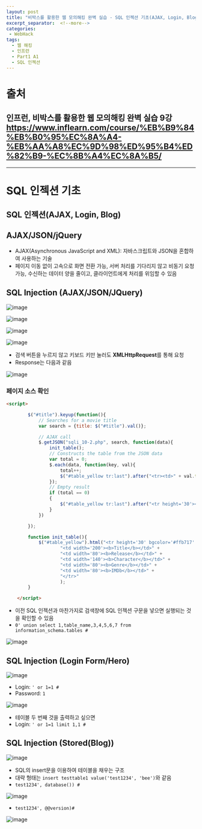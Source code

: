 ```yaml
---
layout: post
title: "비박스를 활용한 웹 모의해킹 완벽 실습 - SQL 인젝션 기초(AJAX, Login, Blog)"
excerpt_separator:  <!--more-->
categories:
 - WebHack
tags:
  - 웹 해킹
  - 인프런
  - Part1 A1
  - SQL 인젝션
---
```


<!--more-->

# 출처

## 인프런, 비박스를 활용한 웹 모의해킹 완벽 실습 9강 <https://www.inflearn.com/course/%EB%B9%84%EB%B0%95%EC%8A%A4-%EB%AA%A8%EC%9D%98%ED%95%B4%ED%82%B9-%EC%8B%A4%EC%8A%B5/>

---

# SQL 인젝션 기초

## SQL 인젝션(AJAX, Login, Blog)

## AJAX/JSON/jQuery

* AJAX(Asynchronous JavaScript and XML): 자바스크립트와 JSON을 혼합하여 사용하는 기술
* 페이지 이동 없이 고속으로 화면 전환 가능, 서버 처리를 기다리지 않고 비동기 요청 가능, 수신하는 데이터 양을 줄이고, 클라이언트에게 처리를 위임할 수 있음

## SQL Injection (AJAX/JSON/JQuery)

![image](https://user-images.githubusercontent.com/28076542/52172175-7fe43b00-27ad-11e9-9dd2-76a7dfd4c36a.png)

![image](https://user-images.githubusercontent.com/28076542/52172231-a9519680-27ae-11e9-8e81-b54fdcd57903.png)

![image](https://user-images.githubusercontent.com/28076542/52172237-c8502880-27ae-11e9-9f05-a8144f079f49.png)

![image](https://user-images.githubusercontent.com/28076542/52172241-def67f80-27ae-11e9-8222-b1a52ccdb3d8.png)

* 검색 버튼을 누르지 않고 키보드 키만 눌러도 **XMLHttpRequest**를 통해 요청
* Response는 다음과 같음

![image](https://user-images.githubusercontent.com/28076542/52172252-1d8c3a00-27af-11e9-9d50-a801a4fb5758.png)

### 페이지 소스 확인

```html
<script>

        $("#title").keyup(function(){
            // Searches for a movie title
            var search = {title: $("#title").val()};

            // AJAX call
            $.getJSON("sqli_10-2.php", search, function(data){
                init_table();
                // Constructs the table from the JSON data
                var total = 0;
                $.each(data, function(key, val){
                    total++;
                    $("#table_yellow tr:last").after("<tr><td>" + val.title + "</td><td align='center'>" + val.release_year + "</td><td>" + val.main_character + "</td><td align='center'>" + val.genre + "</td><td align='center'><a href='http://www.imdb.com/title/" + val.imdb + "' target='_blank'>Link</a></td></tr>");
                });
                // Empty result
                if (total == 0)
                {
                    $("#table_yellow tr:last").after("<tr height='30'><td colspan='5' width='580'>No movies were found!</td></tr>");
                }
            })

        });

        function init_table(){
            $("#table_yellow").html("<tr height='30' bgcolor='#ffb717' align='center'>" +
                    "<td width='200'><b>Title</b></td>" +
                    "<td width='80'><b>Release</b></td>" +
                    "<td width='140'><b>Character</b></td>" +
                    "<td width='80'><b>Genre</b></td>" +
                    "<td width='80'><b>IMDb</b></td>" +
                    "</tr>"
                    );
        }

    </script>
```

* 이전 SQL 인젝션과 마찬가지로 검색창에 SQL 인젝션 구문을 넣으면 실행되는 것을 확인할 수 있음
* `0' union select 1,table_name,3,4,5,6,7 from information_schema.tables #`

![image](https://user-images.githubusercontent.com/28076542/52172305-1b76ab00-27b0-11e9-9875-c268ae66289c.png)

## SQL Injection (Login Form/Hero)

![image](https://user-images.githubusercontent.com/28076542/52172311-3a753d00-27b0-11e9-9bf8-738568f42e92.png)

* Login: `' or 1=1 #`
* Password: `1`

![image](https://user-images.githubusercontent.com/28076542/52172326-8cb65e00-27b0-11e9-862b-647055396eda.png)

* 테이블 두 번째 것을 출력하고 싶으면
* Login: `' or 1=1 limit 1,1 #`

## SQL Injection (Stored(Blog))

![image](https://user-images.githubusercontent.com/28076542/52172487-b58c2280-27b3-11e9-9e86-14a9066bb1fe.png)

* SQL의 insert문을 이용하여 테이블을 채우는 구조
* 대략 형태는 `insert testtable1 value('test1234', 'bee')`와 같음
* `test1234', database()) #`

![image](https://user-images.githubusercontent.com/28076542/52172518-5b3f9180-27b4-11e9-8d4e-11f8e360a4b6.png)

* `test1234', @@version)#`

![image](https://user-images.githubusercontent.com/28076542/52172525-81fdc800-27b4-11e9-92b4-01bcb6949a90.png)